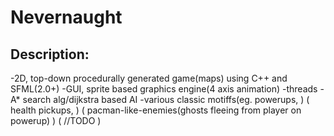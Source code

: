 Nevernaught
==============
Description:
--------------
-2D, top-down procedurally generated game(maps) using C++ and SFML(2.0+)
-GUI, sprite based graphics engine(4 axis animation)
-threads
-A* search alg/dijkstra based AI
-various classic motiffs(eg. powerups,       )
                        (    health pickups, )
                        (    pacman-like-enemies(ghosts fleeing from player on powerup)  )
                        (    //TODO          )
